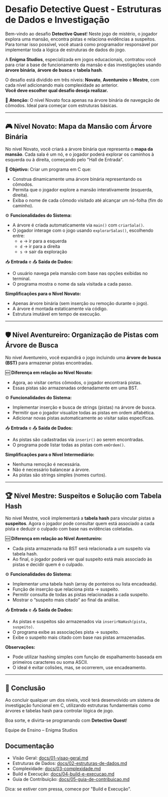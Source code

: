 # Desafio Detective Quest - Estruturas de Dados e Investigação

Bem-vindo ao desafio **Detective Quest**! Neste jogo de mistério, o jogador explora uma mansão, encontra pistas e relaciona evidências a suspeitos. Para tornar isso possível, você atuará como programador responsável por implementar toda a lógica de estruturas de dados do jogo.

A **Enigma Studios**, especializada em jogos educacionais, contratou você para criar a base de funcionamento da mansão e das investigações usando **árvore binária**, **árvore de busca** e **tabela hash**.

O desafio está dividido em três níveis: **Novato**, **Aventureiro** e **Mestre**, com cada nível adicionando mais complexidade ao anterior.  
**Você deve escolher qual desafio deseja realizar.**

🚨 **Atenção:** O nível Novato foca apenas na árvore binária de navegação de cômodos. Ideal para começar com estruturas básicas.

---

## 🎮 Nível Novato: Mapa da Mansão com Árvore Binária

No nível Novato, você criará a árvore binária que representa o **mapa da mansão**. Cada sala é um nó, e o jogador poderá explorar os caminhos à esquerda ou à direita, começando pelo "Hall de Entrada".

🚩 **Objetivo:** Criar um programa em C que:

- Construa dinamicamente uma árvore binária representando os cômodos.
- Permita que o jogador explore a mansão interativamente (esquerda, direita).
- Exiba o nome de cada cômodo visitado até alcançar um nó-folha (fim do caminho).

⚙️ **Funcionalidades do Sistema:**

- A árvore é criada automaticamente via `main()` com `criarSala()`.
- O jogador interage com o jogo usando `explorarSalas()`, escolhendo entre:
  - `e` → ir para a esquerda
  - `d` → ir para a direita
  - `s` → sair da exploração

📥 **Entrada** e 📤 **Saída de Dados:**

*   O usuário navega pela mansão com base nas opções exibidas no terminal.
*   O programa mostra o nome da sala visitada a cada passo.

**Simplificações para o Nível Novato:**

*   Apenas árvore binária (sem inserção ou remoção durante o jogo).
*   A árvore é montada estaticamente via código.
*   Estrutura imutável em tempo de execução.

---

## 🛡️ Nível Aventureiro: Organização de Pistas com Árvore de Busca

No nível Aventureiro, você expandirá o jogo incluindo uma **árvore de busca (BST)** para armazenar pistas encontradas.

🆕 **Diferença em relação ao Nível Novato:**

*   Agora, ao visitar certos cômodos, o jogador encontrará pistas.
*   Essas pistas são armazenadas ordenadamente em uma BST.

⚙️ **Funcionalidades do Sistema:**

*   Implementar inserção e busca de strings (pistas) na árvore de busca.
*   Permitir que o jogador visualize todas as pistas em ordem alfabética.
*   Adicionar novas pistas automaticamente ao visitar salas específicas.

📥 **Entrada** e 📤 **Saída de Dados:**

*   As pistas são cadastradas via `inserir()` ao serem encontradas.
*   O programa pode listar todas as pistas com `emOrdem()`.

**Simplificações para o Nível Intermediário:**

*   Nenhuma remoção é necessária.
*   Não é necessário balancear a árvore.
*   As pistas são strings simples (nomes curtos).

---

## 🏆 Nível Mestre: Suspeitos e Solução com Tabela Hash

No nível Mestre, você implementará a **tabela hash** para vincular pistas a **suspeitos**. Agora o jogador pode consultar quem está associado a cada pista e deduzir o culpado com base nas evidências coletadas.

🆕 **Diferença em relação ao Nível Aventureiro:**

*   Cada pista armazenada na BST será relacionada a um suspeito via tabela hash.
*   Ao final, o jogador poderá ver qual suspeito está mais associado às pistas e decidir quem é o culpado.

⚙️ **Funcionalidades do Sistema:**

*   Implementar uma tabela hash (array de ponteiros ou lista encadeada).
*   Função de inserção que relaciona pista → suspeito.
*   Permitir consulta de todas as pistas relacionadas a cada suspeito.
*   Mostrar o “suspeito mais citado” ao final da análise.

📥 **Entrada** e 📤 **Saída de Dados:**

*   As pistas e suspeitos são armazenados via `inserirNaHash(pista, suspeito)`.
*   O programa exibe as associações pista → suspeito.
*   Exibe o suspeito mais citado com base nas pistas armazenadas.

**Observações:**

*   Pode utilizar hashing simples com função de espalhamento baseada em primeiros caracteres ou soma ASCII.
*   O ideal é evitar colisões, mas, se ocorrerem, use encadeamento.

---

## 🏁 Conclusão

Ao concluir qualquer um dos níveis, você terá desenvolvido um sistema de investigação funcional em C, utilizando estruturas fundamentais como árvores e tabelas hash para controlar lógica de jogo.

Boa sorte, e divirta-se programando com **Detective Quest**!

Equipe de Ensino – Enigma Studios

## Documentação
- Visão Geral: [docs/01-visao-geral.md](docs/01-visao-geral.md)
- Estruturas de Dados: [docs/02-estruturas-de-dados.md](docs/02-estruturas-de-dados.md)
- Complexidade: [docs/03-complexidade.md](docs/03-complexidade.md)
- Build e Execução: [docs/04-build-e-execucao.md](docs/04-build-e-execucao.md)
- Guia de Contribuição: [docs/05-guia-de-contribuicao.md](docs/05-guia-de-contribuicao.md)

Dica: se estiver com pressa, comece por "Build e Execução".
